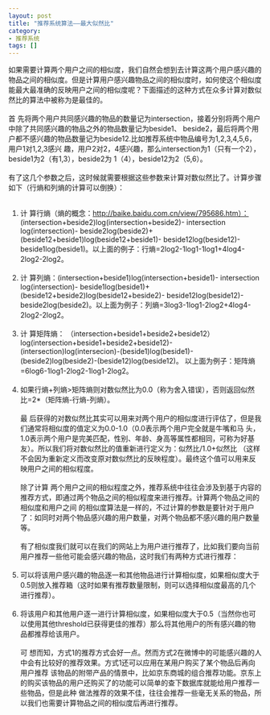 ```yaml
---
layout: post
title: "推荐系统算法——最大似然比"
category: 
- 推荐系统
tags: []
---
```






如果需要计算两个用户之间的相似度，我们自然会想到去计算这两个用户感兴趣的物品之间的相似度。但是计算用户感兴趣物品之间的相似度时，如何使这个相似度能最大最准确的反映用户之间的相似度呢？下面描述的这种方式在众多计算对数似然比的算法中被称为是最佳的。</br></br>
首 先将两个用户共同感兴趣的物品的数量记为intersection，接着分别将两个用户中除了共同感兴趣的物品之外的物品数量记为beside1、 beside2，最后将两个用户都不感兴趣的物品数量记为beside12.比如推荐系统中物品编号为1,2,3,4,5,6，用户1对1,2,3感兴 趣，用户2对2，4感兴趣，那么intersection为1（只有一个2），beside1为2（有1,3），beside2为 1（4），beside12为2（5,6）。</br></br>
有了这几个参数之后，这时候就需要根据这些参数来计算对数似然比了。计算步骤如下（行熵和列熵的计算可以倒换）：</br></br>
  1. 计 算行熵（熵的概念：http://baike.baidu.com.cn/view/795686.htm）： (intersection+beside2)log(intersection+beside2)- intersection log(intersection)- beside2log(beside2)+ (beside12+beside1)log(beside12+beside1)- beside12log(beside12)- beside1log(beside1)。以上面的例子：行熵=2log2-1log1-1log1+4log4-2log2-2log2。
</br></br>
  2. 计 算列熵：(intersection+beside1)log(intersection+beside1)- intersection log(intersection)- beside1log(beside1)+ (beside12+beside2)log(beside12+beside2)- beside12log(beside12)- beside2log(beside2)。以上面为例子：列熵=3log3-1log1-2log2+4log4-2log2-2log2。
</br></br>
  3. 计 算矩阵熵： （intersection+beside1+beside2+beside12）log(intersection+beside1+beside2+beside12)-(intersection)log(intersecion)-(beside1)log(beside1)-(beside2)log(beside2)-(beside12)log(beside12)。 以上面为例子：矩阵熵=6log6-1log1-2log2-1log1-2log2。
</br></br>
  4. 如果行熵+列熵>矩阵熵则对数似然比为0.0（称为舍入错误），否则返回似然比=2*（矩阵熵-行熵-列熵）。
</br></br>
最 后获得的对数似然比其实可以用来对两个用户的相似度进行评估了，但是我们通常将相似度的值定义为0.0-1.0（0.0表示两个用户完全就是牛嘴和马 头，1.0表示两个用户是完美匹配，性别、年龄、身高等属性都相同，可称为好基友）。所以我们将对数似然比的值重新进行定义为：似然比/1.0+似然比 （这样不会因为重新定义而改变原对数似然比的反映程度）。最终这个值可以用来反映用户之间的相似程度。</br></br>
除了计算 两个用户之间的相似程度之外，推荐系统中往往会涉及到基于内容的推荐方式，即通过两个物品之间的相似程度来进行推荐。计算两个物品之间的相似度和用户之间 的相似度算法是一样的，不过计算的参数是要针对于用户了：如同时对两个物品感兴趣的用户数量，对两个物品都不感兴趣的用户数量等。</br></br>
有了相似度我们就可以在我们的网站上为用户进行推荐了，比如我们要向当前用户推荐一些他可能会感兴趣的物品，这时我们有两种方式进行推荐：</br></br>
  1. 可以将该用户感兴趣的物品逐一和其他物品进行计算相似度，如果相似度大于0.5则放入推荐箱（这时如果有推荐数量限制，则可以选择相似度最高的几个进行推荐）。</br></br>
  2. 将该用户和其他用户逐一进行计算相似度，如果相似度大于0.5（当然你也可以使用其他threshold已获得更佳的推荐）那么将其他用户的所有感兴趣的物品都推荐给该用户。
</br></br>
可 想而知，方式1的推荐方式会好一点。然而方式2在微博中的可能感兴趣的人中会有比较好的推荐效果。方式1还可以应用在某用户购买了某个物品后再向用户推荐 该物品的附带产品的情景中，比如京东商城的组合推荐功能。京东上的购买该物品的用户还购买了的功能可以简单的查下数据库就能给用户推荐一些物品，但是此种 做法推荐的效果不佳，往往会推荐一些毫无关系的物品，所以我们也需要计算物品之间的相似度后再进行推荐。
